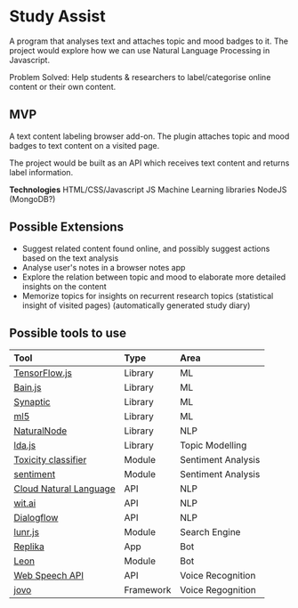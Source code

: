 # Study Assist

A program that analyses text and attaches topic and mood badges to it.
The project would explore how we can use Natural Language Processing in Javascript.

Problem Solved: Help students & researchers to label/categorise online content or their own content.

## MVP

A text content labeling browser add-on. The plugin attaches topic and mood badges to text content on a visited page.

The project would be built as an API which receives text content and returns label information.

**Technologies**
HTML/CSS/Javascript
JS Machine Learning libraries
NodeJS
(MongoDB?)

## Possible Extensions

- Suggest related content found online, and possibly suggest actions based on the text analysis
- Analyse user's notes in a browser notes app
- Explore the relation between topic and mood to elaborate more detailed insights on the content
- Memorize topics for insights on recurrent research topics
  (statistical insight of visited pages)
  (automatically generated study diary)

## Possible tools to use

| Tool                                                                                  | Type      | Area               |
| :------------------------------------------------------------------------------------ | :-------- | :----------------- |
| [TensorFlow.js](https://www.tensorflow.org/js/)                                       | Library   | ML                 |
| [Bain.js](https://github.com/BrainJS/brain.js)                                        | Library   | ML                 |
| [Synaptic](https://github.com/cazala/synaptic)                                        | Library   | ML                 |
| [ml5](https://ml5js.org/)                                                             | Library   | ML                 |
| [NaturalNode](https://github.com/NaturalNode/natural)                                 | Library   | NLP                |
| [lda.js](https://github.com/awaisathar/lda.js)                                        | Library   | Topic Modelling    |
| [Toxicity classifier](https://github.com/tensorflow/tfjs-models/tree/master/toxicity) | Module    | Sentiment Analysis |
| [sentiment](https://www.npmjs.com/package/sentiment)                                  | Module    | Sentiment Analysis |
| [Cloud Natural Language](https://cloud.google.com/natural-language/)                  | API       | NLP                |
| [wit.ai](https://wit.ai/)                                                             | API       | NLP                |
| [Dialogflow](https://dialogflow.com/)                                                 | API       | NLP                |
| [lunr.js](https://lunrjs.com/)                                                        | Module    | Search Engine      |
| [Replika](https://replika.ai/)                                                        | App       | Bot                |
| [Leon](https://getleon.ai/)                                                           | Module    | Bot                |
| [Web Speech API](https://developer.mozilla.org/en-US/docs/Web/API/Web_Speech_API)     | API       | Voice Recognition  |
| [jovo](https://www.jovo.tech/)                                                        | Framework | Voice Regognition  |
